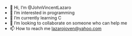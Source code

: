 - 👋 Hi, I’m @JohnVincentLazaro
- 👀 I’m interested in programming
- 🌱 I’m currently learning C
- 💞️ I’m looking to collaborate on someone who can help me
- 📫 How to reach me lazarojoven@yahoo.com

<!---
JohnVincentLazaro/JohnVincentLazaro is a ✨ special ✨ repository because its `README.md` (this file) appears on your GitHub profile.
You can click the Preview link to take a look at your changes.
--->
